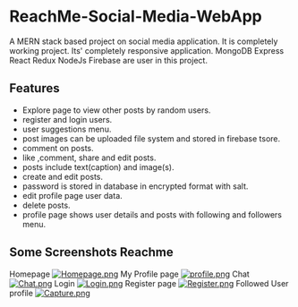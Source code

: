 # ReachMe-Social-Media-WebApp 

A MERN stack based project on social media application. It is completely working project. Its' completely responsive application. MongoDB Express React Redux NodeJs Firebase are user in this project.


## Features

- Explore page to view other posts by random users.
- register and login users.
- user suggestions menu.
- post images can be uploaded file system and stored in firebase tsore.
- comment on posts.
- like ,comment, share and edit posts.
- posts include text(caption) and image(s).
- create and edit posts.
- password is stored in database in encrypted format with salt.
- edit profile page user data.
- delete posts.
- profile page shows user details and posts with following and followers menu.


## Some Screenshots Reachme

Homepage
[![Homepage.png](https://i.postimg.cc/pTVDyzG8/Homepage.png)](https://postimg.cc/XZhZzG07)
My Profile page
[![profile.png](https://i.postimg.cc/MZFyKcyM/profile.png)](https://postimg.cc/fkY38RqD)
Chat
[![Chat.png](https://i.postimg.cc/JzbJqPSZ/Chat.png)](https://postimg.cc/HrkVW4Yk)
Login
[![Login.png](https://i.postimg.cc/sg9QS1ZJ/Login.png)](https://postimg.cc/PCJ5nXyL)
Register page
[![Register.png](https://i.postimg.cc/q71NbYwh/Register.png)](https://postimg.cc/mcFZhm0B)
Followed User profile
[![Capture.png](https://i.postimg.cc/dVK4RW5c/Capture.png)](https://postimg.cc/svwYsJFT)
